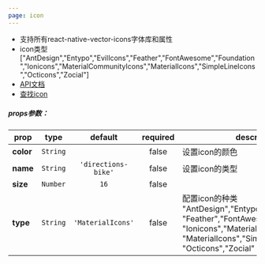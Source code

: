 ```yaml
---
page: icon
---
```



* 支持所有react-native-vector-icons字体库和属性
* icon类型 ["AntDesign","Entypo","EvilIcons","Feather","FontAwesome","Foundation","Ionicons","MaterialCommunityIcons","MaterialIcons","SimpleLineIcons","Octicons","Zocial"]
* [API文档](https://github.com/oblador/react-native-vector-icons)
* [查找icon](https://oblador.github.io/react-native-vector-icons/)

##### props参数：

prop | type | default | required | description
---- | :----: | :-------: | :--------: | -----------
**color** | `String` |  | false | 设置icon的颜色
**name** | `String` | `'directions-bike'` | false | 设置icon的类型
**size** | `Number` | `16` | false | 
**type** | `String` | `'MaterialIcons'` | false | 配置icon的种类 "AntDesign","Entypo","EvilIcons",<br> "Feather","FontAwesome","Foundation",<br> "Ionicons","MaterialCommunityIcons",<br> "MaterialIcons","SimpleLineIcons",<br> "Octicons","Zocial"




